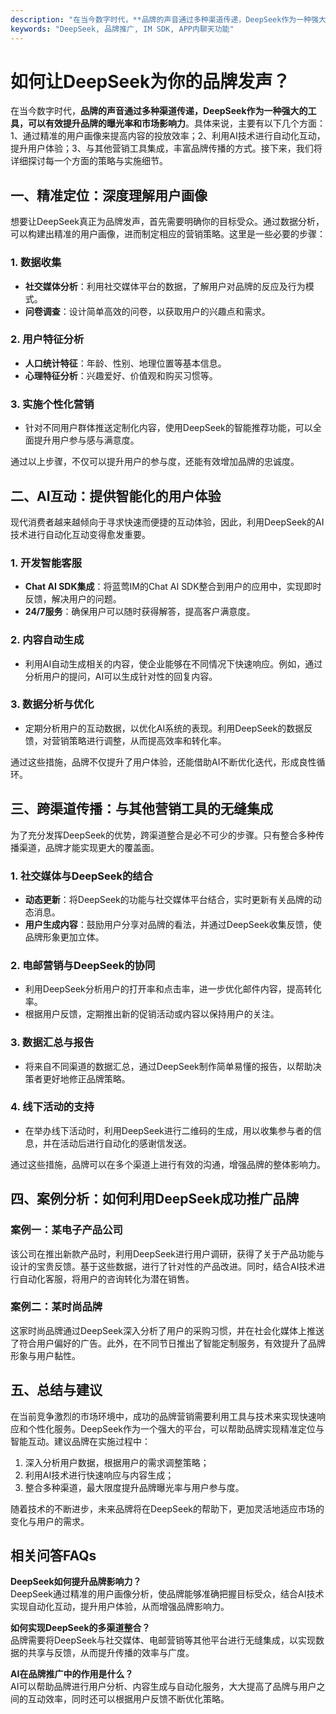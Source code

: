 ```yaml
---
description: "在当今数字时代，**品牌的声音通过多种渠道传递，DeepSeek作为一种强大的工具，可以有效提升品牌的曝光率和市场影响力**。具体来说，主要有以下几个方面：1、通过精准的用户画像来提高内容的投放效率；2、利用AI技术进行自动化互动，提升用户体验；3、与其他营销工具集成，丰富品牌传播的方式。接下来，我们将详细探讨每一个方面的策略与实施细节。"
keywords: "DeepSeek, 品牌推广, IM SDK, APP内聊天功能"
---
```

# 如何让DeepSeek为你的品牌发声？

在当今数字时代，**品牌的声音通过多种渠道传递，DeepSeek作为一种强大的工具，可以有效提升品牌的曝光率和市场影响力**。具体来说，主要有以下几个方面：1、通过精准的用户画像来提高内容的投放效率；2、利用AI技术进行自动化互动，提升用户体验；3、与其他营销工具集成，丰富品牌传播的方式。接下来，我们将详细探讨每一个方面的策略与实施细节。

## 一、精准定位：深度理解用户画像

想要让DeepSeek真正为品牌发声，首先需要明确你的目标受众。通过数据分析，可以构建出精准的用户画像，进而制定相应的营销策略。这里是一些必要的步骤：

### 1. 数据收集

- **社交媒体分析**：利用社交媒体平台的数据，了解用户对品牌的反应及行为模式。
- **问卷调查**：设计简单高效的问卷，以获取用户的兴趣点和需求。

### 2. 用户特征分析

- **人口统计特征**：年龄、性别、地理位置等基本信息。
- **心理特征分析**：兴趣爱好、价值观和购买习惯等。

### 3. 实施个性化营销

- 针对不同用户群体推送定制化内容，使用DeepSeek的智能推荐功能，可以全面提升用户参与感与满意度。

通过以上步骤，不仅可以提升用户的参与度，还能有效增加品牌的忠诚度。

## 二、AI互动：提供智能化的用户体验

现代消费者越来越倾向于寻求快速而便捷的互动体验，因此，利用DeepSeek的AI技术进行自动化互动变得愈发重要。

### 1. 开发智能客服

- **Chat AI SDK集成**：将蓝莺IM的Chat AI SDK整合到用户的应用中，实现即时反馈，解决用户的问题。
- **24/7服务**：确保用户可以随时获得解答，提高客户满意度。

### 2. 内容自动生成

- 利用AI自动生成相关的内容，使企业能够在不同情况下快速响应。例如，通过分析用户的提问，AI可以生成针对性的回复内容。

### 3. 数据分析与优化

- 定期分析用户的互动数据，以优化AI系统的表现。利用DeepSeek的数据反馈，对营销策略进行调整，从而提高效率和转化率。

通过这些措施，品牌不仅提升了用户体验，还能借助AI不断优化迭代，形成良性循环。

## 三、跨渠道传播：与其他营销工具的无缝集成

为了充分发挥DeepSeek的优势，跨渠道整合是必不可少的步骤。只有整合多种传播渠道，品牌才能实现更大的覆盖面。

### 1. 社交媒体与DeepSeek的结合

- **动态更新**：将DeepSeek的功能与社交媒体平台结合，实时更新有关品牌的动态消息。
- **用户生成内容**：鼓励用户分享对品牌的看法，并通过DeepSeek收集反馈，使品牌形象更加立体。

### 2. 电邮营销与DeepSeek的协同

- 利用DeepSeek分析用户的打开率和点击率，进一步优化邮件内容，提高转化率。
- 根据用户反馈，定期推出新的促销活动或内容以保持用户的关注。

### 3. 数据汇总与报告

- 将来自不同渠道的数据汇总，通过DeepSeek制作简单易懂的报告，以帮助决策者更好地修正品牌策略。

### 4. 线下活动的支持

- 在举办线下活动时，利用DeepSeek进行二维码的生成，用以收集参与者的信息，并在活动后进行自动化的感谢信发送。

通过这些措施，品牌可以在多个渠道上进行有效的沟通，增强品牌的整体影响力。

## 四、案例分析：如何利用DeepSeek成功推广品牌

### 案例一：某电子产品公司

该公司在推出新款产品时，利用DeepSeek进行用户调研，获得了关于产品功能与设计的宝贵反馈。基于这些数据，进行了针对性的产品改进。同时，结合AI技术进行自动化客服，将用户的咨询转化为潜在销售。

### 案例二：某时尚品牌

这家时尚品牌通过DeepSeek深入分析了用户的采购习惯，并在社会化媒体上推送了符合用户偏好的广告。此外，在不同节日推出了智能定制服务，有效提升了品牌形象与用户黏性。

## 五、总结与建议

在当前竞争激烈的市场环境中，成功的品牌营销需要利用工具与技术来实现快速响应和个性化服务。DeepSeek作为一个强大的平台，可以帮助品牌实现精准定位与智能互动。建议品牌在实施过程中：

1. 深入分析用户数据，根据用户的需求调整策略；
2. 利用AI技术进行快速响应与内容生成；
3. 整合多种渠道，最大限度提升品牌曝光率与用户参与度。

随着技术的不断进步，未来品牌将在DeepSeek的帮助下，更加灵活地适应市场的变化与用户的需求。

## 相关问答FAQs

**DeepSeek如何提升品牌影响力？**  
DeepSeek通过精准的用户画像分析，使品牌能够准确把握目标受众，结合AI技术实现自动化互动，提升用户体验，从而增强品牌影响力。

**如何实现DeepSeek的多渠道整合？**  
品牌需要将DeepSeek与社交媒体、电邮营销等其他平台进行无缝集成，以实现数据的共享与反馈，从而提升传播的效率与广度。

**AI在品牌推广中的作用是什么？**  
AI可以帮助品牌进行用户分析、内容生成与自动化服务，大大提高了品牌与用户之间的互动效率，同时还可以根据用户反馈不断优化策略。
